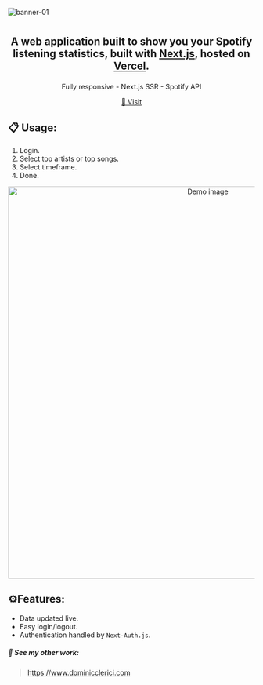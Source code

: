 ![banner-01](https://github.com/DominicClerici/spotify-stats/assets/90288900/5eed7d8f-c7fb-4c03-8dcb-c0269d1ce465)
#
## <p align="center">A web application built to show you your Spotify listening statistics, built with <a href="https://nextjs.org" target="_blank">Next.js</a>, hosted on <a href="https://vercel.com/" target="_blank">Vercel</a>.</p>

<p align="center">Fully responsive - Next.js SSR - Spotify API</p>
<p align="center"><a href="https://www.spotifystats.dominicclerici.com">🔗 Visit</a></p>

## 📋 Usage:
1. Login.
2. Select top artists or top songs.
3. Select timeframe.
4. Done.

<p align="center">
<img  width="800" alt="Demo image" src="https://github.com/DominicClerici/spotify-stats/assets/90288900/74e2f261-d787-4f65-a218-241eda2aa20c">
  
</p>

## ⚙️Features:
- Data updated live.
- Easy login/logout.
- Authentication handled by `Next-Auth.js`.

##### 🔗 See my other work:
> <a target="https://www.dominicclerici.com">https://www.dominicclerici.com</a>
